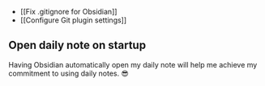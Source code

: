- [[Fix .gitignore for Obsidian]]
- [[Configure Git plugin settings]]
## Open daily note on startup

Having Obsidian automatically open my daily note will help me achieve my commitment to using daily notes. 😎
